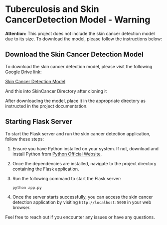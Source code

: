 # Tuberculosis and Skin CancerDetection Model - Warning

**Attention:** This project does not include the skin cancer detection model due to its size. To download the model, please follow the instructions below:

## Download the Skin Cancer Detection Model

To download the skin cancer detection model, please visit the following Google Drive link:

[Skin Cancer Detection Model](https://drive.google.com/file/d/1w1NWTaQRcLj0PgwG--h7r2lqdTZUBpcK/view?usp=sharing)

And  this into SkinCancer  Directory after cloning it

After downloading the model, place it in the appropriate directory as instructed in the project documentation.

## Starting Flask Server

To start the Flask server and run the skin cancer detection application, follow these steps:

1. Ensure you have Python installed on your system. If not, download and install Python from [Python Official Website](https://www.python.org/).


2. Once the dependencies are installed, navigate to the project directory containing the Flask application.

3. Run the following command to start the Flask server:

    ```
    python app.py
    ```

4. Once the server starts successfully, you can access the skin cancer detection application by visiting `http://localhost:5000` in your web browser.

Feel free to reach out if you encounter any issues or have any questions.
